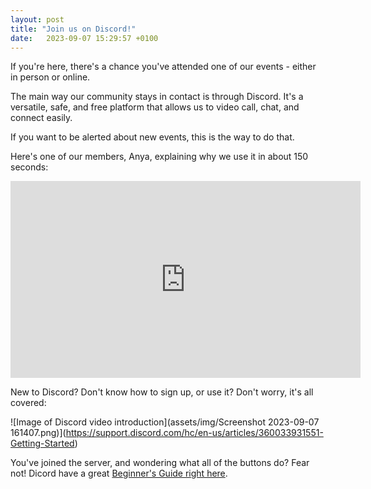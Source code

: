 ```yaml
---
layout: post
title: "Join us on Discord!"
date:   2023-09-07 15:29:57 +0100
---
```


If you're here, there's a chance you've attended one of our events - either in person or online.

The main way our community stays in contact is through Discord. It's a versatile, safe, and free platform that allows us to video call, chat, and connect easily.

If you want to be alerted about new events, this is the way to do that.

Here's one of our members, Anya, explaining why we use it in about 150 seconds:

<iframe width="560" height="315" src="https://www.youtube-nocookie.com/embed/ckbTMjOE5bg?si=8iGRP-F07TWp1FmR" title="YouTube video player" frameborder="0" allow="accelerometer; autoplay; clipboard-write; encrypted-media; gyroscope; picture-in-picture; web-share" allowfullscreen></iframe>

New to Discord? Don't know how to sign up, or use it? Don't worry, it's all covered:

![Image of Discord video introduction](assets/img/Screenshot 2023-09-07 161407.png)](https://support.discord.com/hc/en-us/articles/360033931551-Getting-Started)

You've joined the server, and wondering what all of the buttons do? Fear not! Dicord have a great [Beginner's Guide right here](https://support.discord.com/hc/en-us/articles/360045138571-Beginner-s-Guide-to-Discord).

